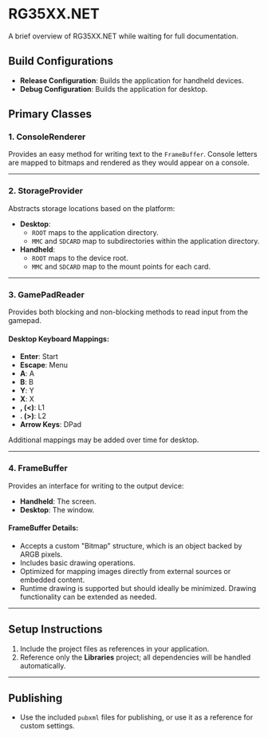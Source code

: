 # RG35XX.NET

A brief overview of RG35XX.NET while waiting for full documentation.

## Build Configurations

- **Release Configuration**: Builds the application for handheld devices.
- **Debug Configuration**: Builds the application for desktop.

## Primary Classes

### 1. ConsoleRenderer
Provides an easy method for writing text to the `FrameBuffer`. Console letters are mapped to bitmaps and rendered as they would appear on a console.

---

### 2. StorageProvider
Abstracts storage locations based on the platform:
- **Desktop**: 
  - `ROOT` maps to the application directory.
  - `MMC` and `SDCARD` map to subdirectories within the application directory.
- **Handheld**:
  - `ROOT` maps to the device root.
  - `MMC` and `SDCARD` map to the mount points for each card.

---

### 3. GamePadReader
Provides both blocking and non-blocking methods to read input from the gamepad.

#### Desktop Keyboard Mappings:
- **Enter**: Start
- **Escape**: Menu
- **A**: A
- **B**: B
- **Y**: Y
- **X**: X
- **, (<)**: L1
- **. (>)**: L2
- **Arrow Keys**: DPad

Additional mappings may be added over time for desktop.

---

### 4. FrameBuffer
Provides an interface for writing to the output device:
- **Handheld**: The screen.
- **Desktop**: The window.

#### FrameBuffer Details:
- Accepts a custom "Bitmap" structure, which is an object backed by ARGB pixels.
- Includes basic drawing operations.
- Optimized for mapping images directly from external sources or embedded content.
- Runtime drawing is supported but should ideally be minimized. Drawing functionality can be extended as needed.

---

## Setup Instructions

1. Include the project files as references in your application.
2. Reference only the **Libraries** project; all dependencies will be handled automatically.

---

## Publishing

- Use the included `pubxml` files for publishing, or use it as a reference for custom settings.
